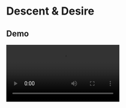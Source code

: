 # Descent & Desire

## Demo
![xd](https://github.com/EclipseIsDead/Descent-n-Desire/blob/main/demos/DnD%20-%20Devlog%201.mp4)
